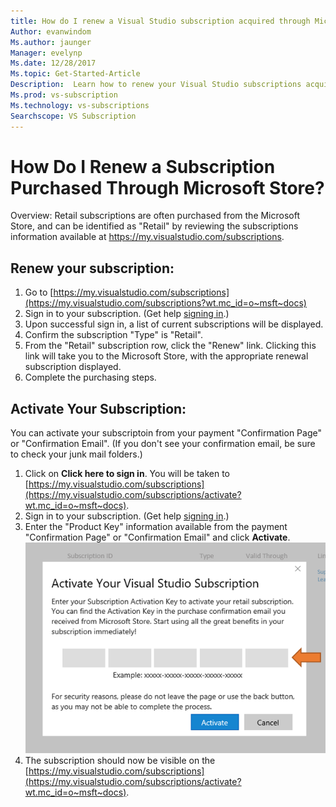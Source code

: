 ```yaml
---
title: How do I renew a Visual Studio subscription acquired through Microsoft Store?
Author: evanwindom
Ms.author: jaunger
Manager: evelynp
Ms.date: 12/28/2017
Ms.topic: Get-Started-Article
Description:  Learn how to renew your Visual Studio subscriptions acquired through Microsoft Store.
Ms.prod: vs-subscription
Ms.technology: vs-subscriptions
Searchscope: VS Subscription
---
```


# How Do I Renew a Subscription Purchased Through Microsoft Store?
Overview:  Retail subscriptions are often purchased from the Microsoft Store, and can be identified as "Retail" by reviewing the subscriptions information available at https://my.visualstudio.com/subscriptions. 

## Renew your subscription: 

1. Go to [https://my.visualstudio.com/subscriptions](https://my.visualstudio.com/subscriptions?wt.mc_id=o~msft~docs)
2. Sign in to your subscription.  (Get help [signing in](https://docs.microsoft.com/en-us/visualstudio/subscriptions/signing-in).)
3. Upon successful sign in, a list of current subscriptions will be displayed.
4. Confirm the subscription "Type" is "Retail".
5. From the "Retail" subscription row, click the "Renew" link.  Clicking this link will take you to the Microsoft Store, with the appropriate renewal subscription displayed. 
6. Complete the purchasing steps.


## Activate Your Subscription: 
You can activate your subscriptoin from your payment "Confirmation Page" or "Confirmation Email".  (If you don't see your confirmation email, be sure to check your junk mail folders.)   
1. Click on **Click here to sign in**.  You will be taken to [https://my.visualstudio.com/subscriptions](https://my.visualstudio.com/subscriptions/activate?wt.mc_id=o~msft~docs).
2. Sign in to your subscription.  (Get help [signing in](https://docs.microsoft.com/en-us/visualstudio/subscriptions/signing-in).)
3. Enter the "Product Key" information available from the payment "Confirmation Page" or "Confirmation Email" and click **Activate**.
    ![Enter Product Key](_img//buy-retail/enter-product-key.png)
4. The subscription should now be visible on the [https://my.visualstudio.com/subscriptions](https://my.visualstudio.com/subscriptions/activate?wt.mc_id=o~msft~docs).
